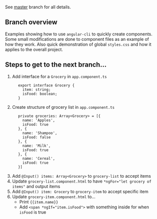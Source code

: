 See [master](https://github.com/dstanich/intro-to-angular-presentation) branch for all details.

## Branch overview
Examples showing how to use `angular-cli` to quickly create components.  Some small modifications are done to component files as an example of how they work.  Also quick demonstration of global `styles.css` and how it applies to the overall project.

## Steps to get to the next branch...
1.  Add interface for a `Grocery` in `app.component.ts`
```
      export interface Grocery {
        item: string;
        isFood: boolean;
      }
```

2.  Create structure of grocery list in `app.component.ts`
```
      private groceries: Array<Grocery> = [{
        name: 'Apples',
        isFood: true
      }, {
        name: 'Shampoo',
        isFood: false
      }, {
        name: 'Milk',
        isFood: true
      }, {
        name: 'Cereal',
        isFood: true
      }]
```

3.  Add `@Input() items: Array<Grocery>` to `grocery-list` to accept items
4.  Update `grocery-list.component.html` to have `*ngFor="let grocery of items"` and output items
5.  Add `@Input() item: Grocery` to `grocery-item` to accept specific item
6.  Update `grocery-item.component.html` to...
    * Print `{{item.name}}`
    * Add `<span *ngIf="item.isFood">` with something inside for when `isFood` is true